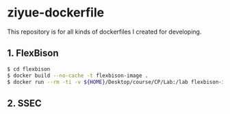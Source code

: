 # ziyue-dockerfile

This repository is for all kinds of dockerfiles I created for developing.

## 1. FlexBison

```bash
$ cd flexbison
$ docker build --no-cache -t flexbison-image .
$ docker run --rm -ti -v ${HOME}/Desktop/course/CP/Lab:/lab flexbison-image
```

## 2. SSEC

```bash

```


